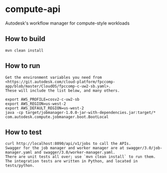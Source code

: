 # compute-api
Autodesk's workflow manager for compute-style workloads

## How to build
	mvn clean install

## How to run
    Get the environment variables you need from <https://git.autodesk.com/cloud-platform/fpccomp-app/blob/master/CloudOS/fpccomp-c-uw2-sb.yaml>.
    These will include the list below, and many others.

	export AWS_PROFILE=cosv2-c-uw2-sb
	export AWS_REGION=us-west-2
	export AWS_DEFAULT_REGION=us-west-2
	java -cp target/jobmanager-1.0.0-jar-with-dependencies.jar:target/* com.autodesk.compute.jobmanager.boot.BootLocal

## How to test
	curl http://localhost:8090/api/v1/jobs to call the APIs.
	Swagger for the job manager and worker manager are at swagger/3.0/job-manager.yaml and swagger/3.0/worker-manager.yaml.
	There are unit tests all over; use `mvn clean install` to run them.
	The integration tests are written in Python, and located in tests/python.
